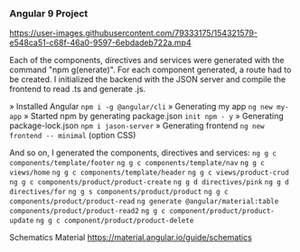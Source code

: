 ### **Angular 9 Project**


https://user-images.githubusercontent.com/79333175/154321579-e548ca51-c68f-46a0-9597-6ebdadeb722a.mp4



Each of the components, directives and services were generated with the command "npm g(enerate)". For each component generated, a route had to be created. I initialized the backend with the JSON server and compile the frontend to read .ts and generate .js.

» Installed Angular
`npm i -g @angular/cli`
» Generating my app
`ng new my-app`
» Started npm by generating package.json
`init npm - y`
» Generating package-lock.json
`npm i jason-server`
» Generating frontend
`ng new frontend -- minimal` (option CSS)

And so on, I generated the components, directives and services:
`ng g c components/template/footer`
`ng g c components/template/nav`
`ng g c views/home`
`ng g c components/template/header`
`ng g c views/product-crud`
`ng g c components/product/product-create`
`ng g d directives/pink`
`ng g d directives/for`
`ng g s components/product/product`
`ng g c components/product/product-read`
`ng generate @angular/material:table components/product/product-read2`
`ng g c component/product/product-update`
`ng g c component/product/product-delete`

Schematics Material
https://material.angular.io/guide/schematics
